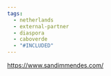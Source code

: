 ```yaml
---
tags:
  - netherlands
  - external-partner
  - diaspora
  - caboverde
  - "#INCLUDED"
---
```

https://www.sandimmendes.com/

